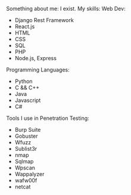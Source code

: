 Something about me: I exist.
My skills:
Web Dev: 
- Django Rest Framework
- React.js 
- HTML 
- CSS 
- SQL 
- PHP 
- Node.js, Express

Programming Languages:
- Python
- C && C++
- Java
- Javascript
- C#

Tools I use in Penetration Testing:
- Burp Suite
- Gobuster
- Wfuzz
- Sublist3r
- nmap
- Sqlmap
- Wpscan
- Wappalyzer
- wafw00f
- netcat
